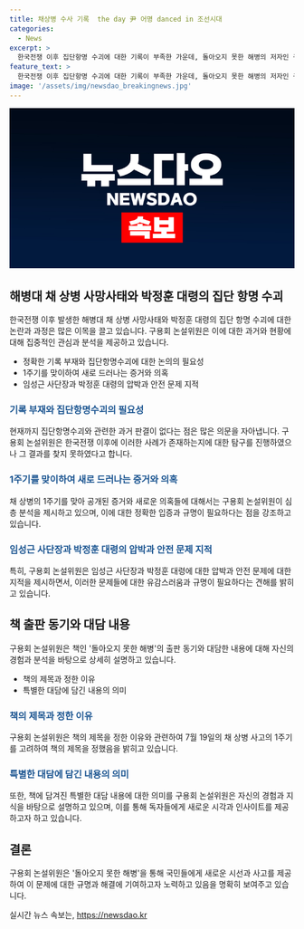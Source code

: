 ```yaml
---
title: 채상병 수사 기록  the day 尹 어명 danced in 조선시대
categories:
  - News
excerpt: >
  한국전쟁 이후 집단항명 수괴에 대한 기록이 부족한 가운데, 돌아오지 못한 해병의 저자인 구용회 논설위원은 박정훈 대령의 집단항명 수괴와 관련하여 눈물의 편지를 쓴 채상병 어머니, 임성근 사단장의 구명조끼 착용 등의 상황에 대해 의문을 제기한다. 또한, 박정훈 대령의 대통령 격노 발언에 대한 의견을 공유하며, 국민들로 하여금 관심을 갖게끔 이야기하고 있다. 이러한 내용이 돌아오지 못한 해병의 책을 통해 발견해야 할 부분이라는 것을 알려준다.
feature_text: >
  한국전쟁 이후 집단항명 수괴에 대한 기록이 부족한 가운데, 돌아오지 못한 해병의 저자인 구용회 논설위원은 박정훈 대령의 집단항명 수괴와 관련하여 눈물의 편지를 쓴 채상병 어머니, 임성근 사단장의 구명조끼 착용 등의 상황에 대해 의문을 제기한다. 또한, 박정훈 대령의 대통령 격노 발언에 대한 의견을 공유하며, 국민들로 하여금 관심을 갖게끔 이야기하고 있다. 이러한 내용이 돌아오지 못한 해병의 책을 통해 발견해야 할 부분이라는 것을 알려준다.
image: '/assets/img/newsdao_breakingnews.jpg'
---
```


<p><img src="/assets/img/newsdao_breakingnews.jpg" alt="firstkoreanews 속보" /></p>

<h2 data-ke-size="size26">해병대 채 상병 사망사태와 박정훈 대령의 집단 항명 수괴</h2>

<p data-ke-size="size16">한국전쟁 이후 발생한 해병대 채 상병 사망사태와 박정훈 대령의 집단 항명 수괴에 대한 논란과 과정은 많은 이목을 끌고 있습니다. 구용회 논설위원은 이에 대한 과거와 현황에 대해 집중적인 관심과 분석을 제공하고 있습니다.</p>

<ul>
  <li>정확한 기록 부재와 집단항명수괴에 대한 논의의 필요성</li>
  <li>1주기를 맞이하여 새로 드러나는 증거와 의혹</li>
  <li>임성근 사단장과 박정훈 대령의 압박과 안전 문제 지적</li>
</ul>

<h3><span style="color: #1a5490;">기록 부재와 집단항명수괴의 필요성</span></h3>

<p>현재까지 집단항명수괴와 관련한 과거 판결이 없다는 점은 많은 의문을 자아냅니다. 구용회 논설위원은 한국전쟁 이후에 이러한 사례가 존재하는지에 대한 탐구를 진행하였으나 그 결과를 찾지 못하였다고 합니다.</p>

<h3><span style="color: #1a5490;">1주기를 맞이하여 새로 드러나는 증거와 의혹</span></h3>

<p>채 상병의 1주기를 맞아 공개된 증거와 새로운 의혹들에 대해서는 구용회 논설위원이 심층 분석을 제시하고 있으며, 이에 대한 정확한 입증과 규명이 필요하다는 점을 강조하고 있습니다.</p>

<h3><span style="color: #1a5490;">임성근 사단장과 박정훈 대령의 압박과 안전 문제 지적</span></h3>

<p>특히, 구용회 논설위원은 임성근 사단장과 박정훈 대령에 대한 압박과 안전 문제에 대한 지적을 제시하면서, 이러한 문제들에 대한 유감스러움과 규명이 필요하다는 견해를 밝히고 있습니다.</p>

<h2 data-ke-size="size26">책 출판 동기와 대담 내용</h2>

<p data-ke-size="size16">구용회 논설위원은 책인 '돌아오지 못한 해병'의 출판 동기와 대담한 내용에 대해 자신의 경험과 분석을 바탕으로 상세히 설명하고 있습니다.</p>

<ul>
  <li>책의 제목과 정한 이유</li>
  <li>특별한 대담에 담긴 내용의 의미</li>
</ul>

<h3><span style="color: #1a5490;">책의 제목과 정한 이유</span></h3>

<p>구용회 논설위원은 책의 제목을 정한 이유와 관련하여 7월 19일의 채 상병 사고의 1주기를 고려하여 책의 제목을 정했음을 밝히고 있습니다.</p>

<h3><span style="color: #1a5490;">특별한 대담에 담긴 내용의 의미</span></h3>

<p>또한, 책에 담겨진 특별한 대담 내용에 대한 의미를 구용회 논설위원은 자신의 경험과 지식을 바탕으로 설명하고 있으며, 이를 통해 독자들에게 새로운 시각과 인사이트를 제공하고자 하고 있습니다.</p>

<h2 data-ke-size="size26">결론</h2>

<p data-ke-size="size16">구용회 논설위원은 '돌아오지 못한 해병'을 통해 국민들에게 새로운 시선과 사고를 제공하여 이 문제에 대한 규명과 해결에 기여하고자 노력하고 있음을 명확히 보여주고 있습니다.</p>
실시간 뉴스 속보는, <a href="https://newsdao.kr" rel="dofollow">https://newsdao.kr</a>


